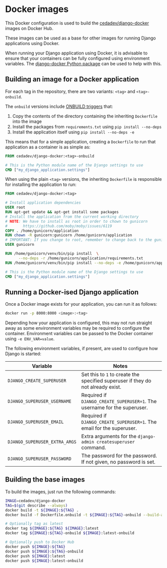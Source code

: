 # Docker images

This Docker configuration is used to build the
[cedadev/django-docker](https://hub.docker.com/r/cedadev/django-docker/)
images on Docker Hub.

These images can be used as a base for other images for running Django applications
using Docker.

When running your Django application using Docker, it is advisable to ensure that
your containers can be fully configured using environment variables. The
[django-docker Python package](../python) can be used to help with this.


## Building an image for a Docker application

For each tag in the repository, there are two variants: `<tag>` and `<tag>-onbuild`.

The `onbuild` versions include
[ONBUILD triggers](https://docs.docker.com/engine/reference/builder/#onbuild)
that:

1. Copy the contents of the directory containing the inheriting `Dockerfile` into
the image
2. Install the packages from `requirements.txt` using `pip install --no-deps`
3. Install the application itself using `pip install --no-deps -e`

This means that for a simple application, creating a `Dockerfile` to run that
application as a container is as simple as:

```Dockerfile
FROM cedadev/django-docker:<tag>-onbuild

# This is the Python module name of the Django settings to use
CMD ["my_django_application.settings"]
```

When using the plain `<tag>` versions, the inheriting `Dockerfile` is responsible
for installing the application to run:

```Dockerfile
FROM cedadev/django-docker:<tag>

# Install application dependencies
USER root
RUN apt-get update && apt-get install some packages
# Install the application from the current working directory
# NOTE: We have to install as root in order to chown to gunicorn
#       https://github.com/moby/moby/issues/6119
COPY . /home/gunicorn/application
RUN chown -R gunicorn:gunicorn /home/gunicorn/application
# IMPORTANT: If you change to root, remember to change back to the gunicorn user!!!!
USER gunicorn

RUN /home/gunicorn/venv/bin/pip install  \
      --no-deps -r /home/gunicorn/application/requirements.txt
RUN /home/gunicorn/venv/bin/pip install --no-deps -e /home/gunicorn/application

# This is the Python module name of the Django settings to use
CMD ["my_django_application.settings"]
```


## Running a Docker-ised Django application

Once a Docker image exists for your application, you can run it as follows:

```bash
docker run -p 8000:8000 <image>:<tag>
```

Depending how your application is configured, this may not run straight away as
some environment variables may be required to configure the container. Environment
variables can be passed to the Docker container using `-e ENV_VAR=value`.

The following environment variables, if present, are used to configure how Django
is started:

| Variable | Notes |
| --- | --- |
| `DJANGO_CREATE_SUPERUSER` | Set this to `1` to create the specified superuser if they do not already exist. |
| `DJANGO_SUPERUSER_USERNAME` | Required if `DJANGO_CREATE_SUPERUSER=1`. The username for the superuser. |
| `DJANGO_SUPERUSER_EMAIL` | Required if `DJANGO_CREATE_SUPERUSER=1`. The email for the superuser. |
| `DJANGO_SUPERUSER_EXTRA_ARGS` | Extra arguments for the `django-admin createsuperuser` command. |
| `DJANGO_SUPERUSER_PASSWORD` | The password for the password. If not given, no password is set. |


## Building the base images

To build the images, just run the following commands:

```bash
IMAGE=cedadev/django-docker
TAG=$(git describe --always)
docker build -t ${IMAGE}:${TAG} .
docker build -f Dockerfile.onbuild -t ${IMAGE}:${TAG}-onbuild --build-arg FROM_TAG=${TAG} .

# Optionally tag as latest
docker tag ${IMAGE}:${TAG} ${IMAGE}:latest
docker tag ${IMAGE}:${TAG}-onbuild ${IMAGE}:latest-onbuild

# Optionally push to Docker Hub
docker push ${IMAGE}:${TAG}
docker push ${IMAGE}:${TAG}-onbuild
docker push ${IMAGE}:latest
docker push ${IMAGE}:latest-onbuild
```

